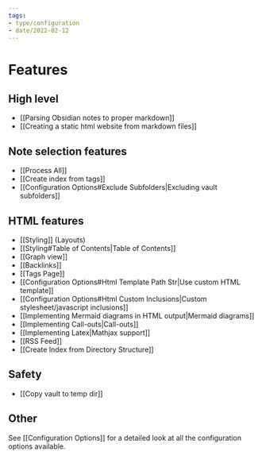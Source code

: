 ```yaml
---
tags:
- type/configuration
- date/2022-02-12
---
```


# Features
## High level
- [[Parsing Obsidian notes to proper markdown]]
- [[Creating a static html website from markdown files]]

## Note selection features
- [[Process All]]
- [[Create index from tags]]
- [[Configuration Options#Exclude Subfolders|Excluding vault subfolders]]

## HTML features
- [[Styling]] (Layouts)
- [[Styling#Table of Contents|Table of Contents]]
- [[Graph view]]
- [[Backlinks]]
- [[Tags Page]]
- [[Configuration Options#Html Template Path Str|Use custom HTML template]]
- [[Configuration Options#Html Custom Inclusions|Custom stylesheet/javascript inclusions]]
- [[Implementing Mermaid diagrams in HTML output|Mermaid diagrams]]
- [[Implementing Call-outs|Call-outs]]
- [[Implementing Latex|Mathjax support]]
- [[RSS Feed]]
- [[Create Index from Directory Structure]]

## Safety
- [[Copy vault to temp dir]]

## Other
See [[Configuration Options]] for a detailed look at all the configuration options available.